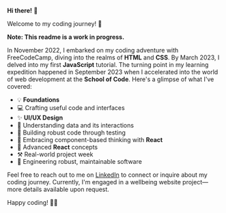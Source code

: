 **Hi there!** 👋 

Welcome to my coding journey! 🚀

**Note: This readme is a work in progress.**

In November 2022, I embarked on my coding adventure with FreeCodeCamp, diving into the realms of **HTML** and **CSS**. By March 2023, I delved into my first **JavaScript** tutorial. The turning point in my learning expedition happened in September 2023 when I accelerated into the world of web development at the **School of Code**. Here's a glimpse of what I've covered:

- 💡 **Foundations**
- 💻 Crafting useful code and interfaces
- ✨ **UI/UX Design**
- 📑 Understanding data and its interactions
- 🧪 Building robust code through testing
- 🧩 Embracing component-based thinking with **React**
- 🧱 Advanced **React** concepts
- ⚒️ Real-world project week
- 💪 Engineering robust, maintainable software

Feel free to reach out to me on [LinkedIn](www.linkedin.com/in/maria-araque) to connect or inquire about my coding journey. Currently, I'm engaged in a wellbeing website project—more details available upon request.

Happy coding! 🚀✨

<!--
**maramar0414/maramar0414** is a ✨ _special_ ✨ repository because its `README.md` (this file) appears on your GitHub profile.

Here are some ideas to get you started:

- 🔭 I’m currently working on ...
- 🌱 I’m currently learning ...
- 👯 I’m looking to collaborate on ...
- 🤔 I’m looking for help with ...
- 💬 Ask me about ...
- 📫 How to reach me: ...
- 😄 Pronouns: ...
- ⚡ Fun fact: ...
-->
